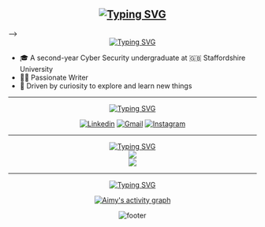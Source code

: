 <h2 align="center">
<!-- <img src="pokemon-emerald-waterfall-pixel-moewalls-com.gif">
    <img src="berserker-hound.gif" width="100"> -->
    <!-- <br> -->
    <a href="https://git.io/typing-svg"><img src="https://readme-typing-svg.demolab.com?font=Fira+Code&size=17&duration=1000&pause=9000&color=ABD200&center=true&vCenter=true&multiline=true&random=false&width=800&lines='A+Ship+is+always+safe+at+the+shore,+but+that+is+not+what+it's+built+for'" alt="Typing SVG" /></a>
</h2> -->

<!-- ![header](https://capsule-render.vercel.app/api?type=waving&height=200&color=0:ABD200,100:9fef00&text=Hi!%20%20I'm%20%20Aimy&textBg=false&section=header&fontColor=0D1117&fontAlignY=38&fontSize=50) -->

<div align="center">
    <a href="https://git.io/typing-svg">
        <img src="https://readme-typing-svg.demolab.com?font=Fira+Code&duration=1&pause=1&color=ABD200&center=true&vCenter=true&repeat=false&width=435&lines=About+Me" alt="Typing SVG" />
    </a>
    <br>
<div>

<div align="left">

- 🎓 A second-year Cyber Security undergraduate at 🇬🇧 Staffordshire University<br>
- ✍🏽 Passionate Writer<br>
- 📌 Driven by curiosity to explore and learn new things
<div>
<hr> 

<div align="center">
    <a href="https://git.io/typing-svg">
        <img src="https://readme-typing-svg.demolab.com?font=Fira+Code&duration=1&pause=1&color=ABD200&center=true&vCenter=true&repeat=false&width=435&lines=My+Socials" alt="Typing SVG" />
    </a>
    <br>

[![Linkedin](https://img.shields.io/badge/LinkedIn-0077B5?style=for-the-badge&logo=linkedin&logoColor=white)](https://www.linkedin.com/in/sasmi2004/)
[![Gmail](https://img.shields.io/badge/Gmail-D14836?style=for-the-badge&logo=gmail&logoColor=white)](mailto:sasmimapa@gmail.com)
[![Instagram](https://img.shields.io/badge/Instagram-E4405F?style=for-the-badge&logo=instagram&logoColor=white)](https://www.instagram.com/black.ice2004/)
<div>
<hr> 

<p align="center">
    <a href="https://git.io/typing-svg">
        <img src="https://readme-typing-svg.demolab.com?font=Fira+Code&duration=1&pause=1&color=ABD200&center=true&vCenter=true&repeat=false&width=435&lines=Languages+and+Tools" alt="Typing SVG" />
    </a>
    <br>
    <a href="https://skillicons.dev">
        <img src="https://skillicons.dev/icons?i=py,bash,linux,js,html,css" />
        <br>
        <img src="https://skillicons.dev/icons?i=vscode,pycharm,ps" />
    </a>
</p>
<hr>

<div align="center">
    <a href="https://git.io/typing-svg">
        <img src="https://readme-typing-svg.demolab.com?font=Fira+Code&duration=1&pause=1&color=ABD200&center=true&vCenter=true&repeat=false&width=435&lines=My+Contributions" alt="Typing SVG" />
    </a>
</div>

<!-- <p align="center" >
	<picture>
	  <source media="(prefers-color-scheme: dark)"  srcset="https://raw.githubusercontent.com/d3ttl4ff/d3ttl4ff/output-3d-contrib/profile-custom-hacker.svg" />
	  <img alt="github profile contributions chart"    src="https://raw.githubusercontent.com/d3ttl4ff/d3ttl4ff/output-3d-contrib/profile-custom-hacker.svg" />
	</picture>
</p> -->

<!-- 
##rank_icon alternatives
    rank_icon=default
    rank_icon=github
    rank_icon=percentile
 -->
<!-- | [![GitHub Streak](http://github-readme-streak-stats.herokuapp.com?user=d3ttl4ff&theme=merko&hide_border=true)](https://git.io/streak-stats) | <p align="left">&nbsp;<img align="center" src="https://github-readme-stats.vercel.app/api?username=d3ttl4ff&show_icons=true&theme=merko&rank_icon=default&hide_border=true&locale=en" alt="readme-stats" /></p> |
| ------------- | ------------- |

| ![Top Langs](https://github-readme-stats.vercel.app/api/top-langs/?username=d3ttl4ff\&layout=compact\&size_weight=1&count_weight=1\&theme=merko\&hide_border=true) |
| -------------------------- | -->

<!-- <div align="center">
  <img alt="snake eating my contributions" src="https://raw.githubusercontent.com/d3ttl4ff/d3ttl4ff/output/github-contribution-grid-snake-b153.svg" />
</div>
<br> -->

<!-- <hr>
<div align="center">
    <a href="https://git.io/typing-svg">
        <img src="https://readme-typing-svg.demolab.com?font=Fira+Code&duration=1&pause=1&color=ABD200&center=true&vCenter=true&repeat=false&width=435&lines=Listening+Now" alt="Typing SVG" />
    </a>
    
[![spotify-github-profile](https://spotify-github-profile.vercel.app/api/view?uid=folgrj6q5x0og3tss4vpvj8nf&cover_image=true&theme=novatorem&show_offline=false&background_color=121212&interchange=true&bar_color_cover=false)](https://spotify-github-profile.vercel.app/api/view?uid=folgrj6q5x0og3tss4vpvj8nf&redirect=true)
</div> -->

[![Aimy's activity graph](https://github-readme-activity-graph.vercel.app/graph?username=d3ttl4ff&theme=merko&area=true&hide_border=true)](https://github.com/d3ttl4ff/github-readme-activity-graph)

![footer](https://capsule-render.vercel.app/api?type=waving&height=65&color=0:9fef00,100:ABD200&section=footer&reversal=false)